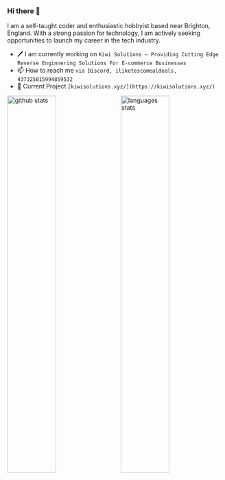 ### Hi there 👋

I am a self-taught coder and enthusiastic hobbyist based near Brighton, England. With a strong passion for technology, I am actively seeking opportunities to launch my career in the tech industry.

- 🖊️ I am currently working on `Kiwi Solutions ~ Providing Cutting Edge Reverse Enginnering Solutions For E-commerce Businesses`
- 📫 How to reach me `via Discord, iliketescomealdeals, 437325015994859532`
- 🥝 Current Project `[kiwisolutions.xyz/](https://kiwisolutions.xyz/)`

<img src="https://github-readme-stats.vercel.app/api?username=elliswilcox&show_icons=true&theme=gotham" alt="github stats" width="47.5%" align="left"/>
<img src="https://github-readme-stats.vercel.app/api/top-langs/?username=elliswilcox&layout=compact&theme=gotham" alt="languages stats" width="47.5%" align="right"/>

<!--**elliswilcox/elliswilcox** is a ✨ _special_ ✨ repository because its `README.md` (this file) appears on your GitHub profile. -->
